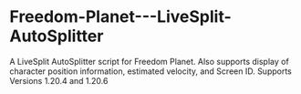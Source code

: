 # Freedom-Planet---LiveSplit-AutoSplitter
A LiveSplit AutoSplitter script for Freedom Planet. Also supports display of character position information, estimated velocity, and Screen ID. Supports Versions 1.20.4 and 1.20.6
